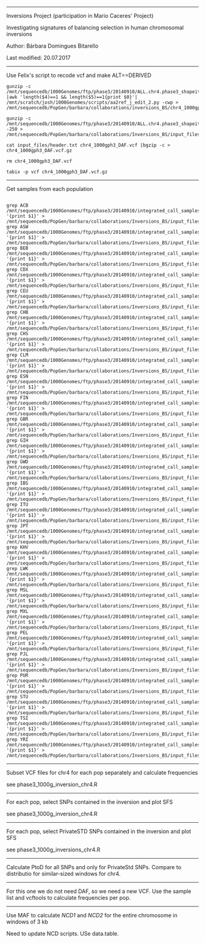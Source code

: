 **********************************************************************************

Inversions Project (participation in Mario Caceres' Project)

Investigating signatures of balancing selection in human chromosomal inversions

Author: Bárbara Domingues Bitarello

Last modified: 20.07.2017

**********************************************************************************

Use Felix's script to recode vcf and make ALT==DERIVED


```
gunzip -c /mnt/sequencedb/1000Genomes/ftp/phase3/20140910/ALL.chr4.phase3_shapeit2_mvncall_integrated_v5.20130502.genotypes.vcf.gz |awk 'length($4)==1 && length($5)==1{print $0}'| /mnt/scratch/josh/1000Genomes/scripts/aa2ref_j_edit_2.py -cwp >  /mnt/sequencedb/PopGen/barbara/collaborations/inversions_BS/chr4_1000gph3_DAF.vcf

gunzip -c /mnt/sequencedb/1000Genomes/ftp/phase3/20140910/ALL.chr4.phase3_shapeit2_mvncall_integrated_v5.20130502.genotypes.vcf.gz|head -250 > /mnt/sequencedb/PopGen/barbara/collaborations/Inversions_BS/input_files/header.txt

cat input_files/header.txt chr4_1000gph3_DAF.vcf |bgzip -c > chr4_1000gph3_DAF.vcf.gz

rm chr4_1000gph3_DAF.vcf

tabix -p vcf chr4_1000gph3_DAF.vcf.gz 
```


************
Get samples from each population

```

grep ACB /mnt/sequencedb/1000Genomes/ftp/phase3/20140910/integrated_call_samples_v3.20130502.ALL.panel|awk '{print $1}' > /mnt/sequencedb/PopGen/barbara/collaborations/Inversions_BS/input_files/ACB_samples.txt
grep ASW /mnt/sequencedb/1000Genomes/ftp/phase3/20140910/integrated_call_samples_v3.20130502.ALL.panel|awk '{print $1}' > /mnt/sequencedb/PopGen/barbara/collaborations/Inversions_BS/input_files/ASW_samples.txt
grep BEB /mnt/sequencedb/1000Genomes/ftp/phase3/20140910/integrated_call_samples_v3.20130502.ALL.panel|awk '{print $1}' > /mnt/sequencedb/PopGen/barbara/collaborations/Inversions_BS/input_files/BEB_samples.txt
grep CDX /mnt/sequencedb/1000Genomes/ftp/phase3/20140910/integrated_call_samples_v3.20130502.ALL.panel|awk '{print $1}' > /mnt/sequencedb/PopGen/barbara/collaborations/Inversions_BS/input_files/CDX_samples.txt
grep CEU /mnt/sequencedb/1000Genomes/ftp/phase3/20140910/integrated_call_samples_v3.20130502.ALL.panel|awk '{print $1}' > /mnt/sequencedb/PopGen/barbara/collaborations/Inversions_BS/input_files/CEU_samples.txt
grep CHB /mnt/sequencedb/1000Genomes/ftp/phase3/20140910/integrated_call_samples_v3.20130502.ALL.panel|awk '{print $1}' > /mnt/sequencedb/PopGen/barbara/collaborations/Inversions_BS/input_files/CHB_samples.txt
grep CHS /mnt/sequencedb/1000Genomes/ftp/phase3/20140910/integrated_call_samples_v3.20130502.ALL.panel|awk '{print $1}' > /mnt/sequencedb/PopGen/barbara/collaborations/Inversions_BS/input_files/CHS_samples.txt
grep CLM /mnt/sequencedb/1000Genomes/ftp/phase3/20140910/integrated_call_samples_v3.20130502.ALL.panel|awk '{print $1}' > /mnt/sequencedb/PopGen/barbara/collaborations/Inversions_BS/input_files/CLM_samples.txt
grep ESN /mnt/sequencedb/1000Genomes/ftp/phase3/20140910/integrated_call_samples_v3.20130502.ALL.panel|awk '{print $1}' > /mnt/sequencedb/PopGen/barbara/collaborations/Inversions_BS/input_files/ESN_samples.txt
grep FIN /mnt/sequencedb/1000Genomes/ftp/phase3/20140910/integrated_call_samples_v3.20130502.ALL.panel|awk '{print $1}' > /mnt/sequencedb/PopGen/barbara/collaborations/Inversions_BS/input_files/FIN_samples.txt
grep GBR /mnt/sequencedb/1000Genomes/ftp/phase3/20140910/integrated_call_samples_v3.20130502.ALL.panel|awk '{print $1}' > /mnt/sequencedb/PopGen/barbara/collaborations/Inversions_BS/input_files/GBR_samples.txt
grep GIH /mnt/sequencedb/1000Genomes/ftp/phase3/20140910/integrated_call_samples_v3.20130502.ALL.panel|awk '{print $1}' > /mnt/sequencedb/PopGen/barbara/collaborations/Inversions_BS/input_files/GIH_samples.txt
grep GWD /mnt/sequencedb/1000Genomes/ftp/phase3/20140910/integrated_call_samples_v3.20130502.ALL.panel|awk '{print $1}' > /mnt/sequencedb/PopGen/barbara/collaborations/Inversions_BS/input_files/GWD_samples.txt
grep IBS /mnt/sequencedb/1000Genomes/ftp/phase3/20140910/integrated_call_samples_v3.20130502.ALL.panel|awk '{print $1}' > /mnt/sequencedb/PopGen/barbara/collaborations/Inversions_BS/input_files/IBS_samples.txt
grep ITU /mnt/sequencedb/1000Genomes/ftp/phase3/20140910/integrated_call_samples_v3.20130502.ALL.panel|awk '{print $1}' > /mnt/sequencedb/PopGen/barbara/collaborations/Inversions_BS/input_files/ITU_samples.txt
grep JPT /mnt/sequencedb/1000Genomes/ftp/phase3/20140910/integrated_call_samples_v3.20130502.ALL.panel|awk '{print $1}' > /mnt/sequencedb/PopGen/barbara/collaborations/Inversions_BS/input_files/JPT_samples.txt
grep KHV /mnt/sequencedb/1000Genomes/ftp/phase3/20140910/integrated_call_samples_v3.20130502.ALL.panel|awk '{print $1}' > /mnt/sequencedb/PopGen/barbara/collaborations/Inversions_BS/input_files/KHV_samples.txt
grep LWK /mnt/sequencedb/1000Genomes/ftp/phase3/20140910/integrated_call_samples_v3.20130502.ALL.panel|awk '{print $1}' > /mnt/sequencedb/PopGen/barbara/collaborations/Inversions_BS/input_files/LWK_samples.txt
grep MSL /mnt/sequencedb/1000Genomes/ftp/phase3/20140910/integrated_call_samples_v3.20130502.ALL.panel|awk '{print $1}' > /mnt/sequencedb/PopGen/barbara/collaborations/Inversions_BS/input_files/MSL_samples.txt
grep MXL /mnt/sequencedb/1000Genomes/ftp/phase3/20140910/integrated_call_samples_v3.20130502.ALL.panel|awk '{print $1}' > /mnt/sequencedb/PopGen/barbara/collaborations/Inversions_BS/input_files/MXL_samples.txt
grep PEL /mnt/sequencedb/1000Genomes/ftp/phase3/20140910/integrated_call_samples_v3.20130502.ALL.panel|awk '{print $1}' > /mnt/sequencedb/PopGen/barbara/collaborations/Inversions_BS/input_files/PEL_samples.txt
grep PJL /mnt/sequencedb/1000Genomes/ftp/phase3/20140910/integrated_call_samples_v3.20130502.ALL.panel|awk '{print $1}' > /mnt/sequencedb/PopGen/barbara/collaborations/Inversions_BS/input_files/PJL_samples.txt
grep PUR /mnt/sequencedb/1000Genomes/ftp/phase3/20140910/integrated_call_samples_v3.20130502.ALL.panel|awk '{print $1}' > /mnt/sequencedb/PopGen/barbara/collaborations/Inversions_BS/input_files/PUR_samples.txt
grep STU /mnt/sequencedb/1000Genomes/ftp/phase3/20140910/integrated_call_samples_v3.20130502.ALL.panel|awk '{print $1}' > /mnt/sequencedb/PopGen/barbara/collaborations/Inversions_BS/input_files/STU_samples.txt
grep TSI /mnt/sequencedb/1000Genomes/ftp/phase3/20140910/integrated_call_samples_v3.20130502.ALL.panel|awk '{print $1}' > /mnt/sequencedb/PopGen/barbara/collaborations/Inversions_BS/input_files/TSI_samples.txt
grep YRI /mnt/sequencedb/1000Genomes/ftp/phase3/20140910/integrated_call_samples_v3.20130502.ALL.panel|awk '{print $1}' > /mnt/sequencedb/PopGen/barbara/collaborations/Inversions_BS/input_files/YRI_samples.txt

```


***************************************************************************
Subset VCF files for chr4 for each pop separately and calculate frequencies

see phase3_1000g_inversion_chr4.R


**************************************************************************
For each pop, select SNPs contained in the inversion and plot SFS

see phase3_1000g_inversion_chr4.R



****************************************************************************
For each pop, select PrivateSTD SNPs contained in the inversion and plot SFS

see phase3_1000g_inversions_chr4.R


********************************************************************************************************************
Calculate PtoD for all SNPs and only for PrivateStd SNPs. Compare to distributio for similar-sized windows for chr4.
********************************************************************************************************************

For this one we do not need DAF, so we need a new VCF. Use the sample list and vcftools to calculate frequencies per pop.



********************************************************************************
Use MAF to calculate *NCD1* and *NCD2* for the entire chromosome in windows of 3 kb


Need to update NCD scripts. USe data.table.
